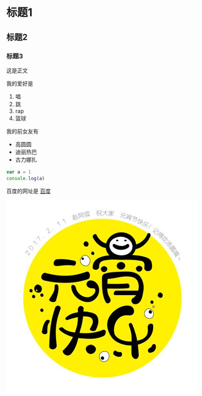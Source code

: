 # 标题1
## 标题2
### 标题3

这是正文

我的爱好是
1. 唱
2. 跳
3. rap
4. 篮球

我的前女友有
* 高圆圆
* 迪丽热巴
* 古力娜扎

```javascript
var a = 1
console.log(a)
```

百度的网址是 [百度](https://baidu.com)

![一张图片](444.jpg)